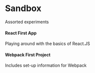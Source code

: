 # Sandbox

Assorted experiments


#### React First App

Playing around with the basics of React.JS

#### Webpack First Project 
 
Includes set-up information for Webpack
